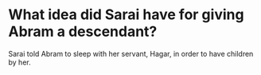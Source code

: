 # What idea did Sarai have for giving Abram a descendant?

Sarai told Abram to sleep with her servant, Hagar, in order to have children by her.

